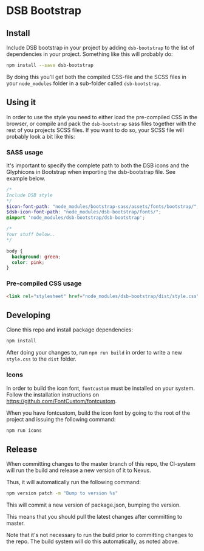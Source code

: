 # DSB Bootstrap

## Install
Include DSB bootstrap in your project by adding `dsb-bootstrap` to the list of dependencies in your project. 
Something like this will probably do:

```sh
npm install --save dsb-bootstrap
```

By doing this you'll get both the compiled CSS-file and the SCSS files in your `node_modules` folder in a sub-folder 
called `dsb-bootstrap`.

## Using it
In order to use the style you need to either load the pre-compiled CSS in the browser, or compile and pack the 
`dsb-bootstrap` sass files together with the rest of you projects SCSS files. If you want to do so, your SCSS 
file will probably look a bit like this:

### SASS usage

It's important to specify the complete path to both the DSB icons and the Glyphicons in Bootstrap when importing
the dsb-bootstrap file. See example below.
 
```scss
/*
Include DSB style
*/
$icon-font-path: "node_modules/bootstrap-sass/assets/fonts/bootstrap/";
$dsb-icon-font-path: "node_modules/dsb-bootstrap/fonts/";
@import 'node_modules/dsb-bootstrap/dsb-bootstrap';

/*
Your stuff below..
*/

body {
  background: green;
  color: pink;
}
```

### Pre-compiled CSS usage

```html
<link rel="stylesheet" href="node_modules/dsb-bootstrap/dist/style.css">
```

## Developing

Clone this repo and install package dependencies:

```sh
npm install
```

After doing your changes to, run `npm run build` in order to write a new `style.css` to the `dist` folder.

### Icons
In order to build the icon font, `fontcustom` must be installed on your system. Follow the installation instructions 
on https://github.com/FontCustom/fontcustom.

When you have fontcustom, build the icon font by going to the root of the project and issuing the following command:

```sh
npm run icons
```

## Release

When committing changes to the master branch of this repo, the CI-system
will run the build and release a new version of it to Nexus.

Thus, it will automatically run the following command:

```sh
npm version patch -m "Bump to version %s"
```

This will commit a new version of package.json, bumping the version.

This means that you should pull the latest changes after committing to
master.

Note that it's not necessary to run the build prior to committing 
changes to the repo. The build system will do this automatically, as
noted above.
 
